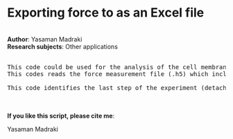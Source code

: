 <h1>Exporting force to as an Excel file</h1><br>
<b>Author</b>: Yasaman Madraki<br>
<b>Research subjects</b>: Other applications<br>
<br>
<pre>This code could be used for the analysis of the cell membrane force measurement obtained using three steps. The goal is to export the force corresponding to the last stage of the experiment. <br>This codes reads the force measurement file (.h5) which includes three stage of the experiments (approaching+pausing+detaching)<br><br>This code identifies the last step of the experiment (detaching) and exports the data correlating to this step as an excel file</pre><br><br>
<b>If you like this script, please cite me</b>: <p>Yasaman Madraki</p><br>
<br>

